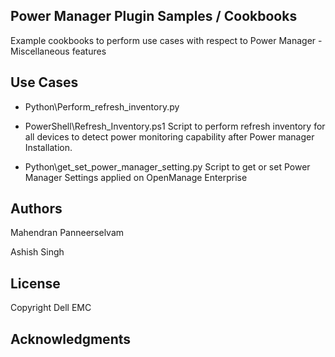 ## Power Manager Plugin Samples / Cookbooks

Example cookbooks to perform use cases with respect to Power Manager - Miscellaneous features

## Use Cases

* Python\Perform_refresh_inventory.py
* PowerShell\Refresh_Inventory.ps1
    Script to perform refresh inventory for all devices to detect power 
	monitoring capability after Power manager Installation.

* Python\get_set_power_manager_setting.py
    Script to get or set Power Manager Settings applied on OpenManage Enterprise 

## Authors
Mahendran Panneerselvam

Ashish Singh

## License

Copyright Dell EMC

## Acknowledgments
